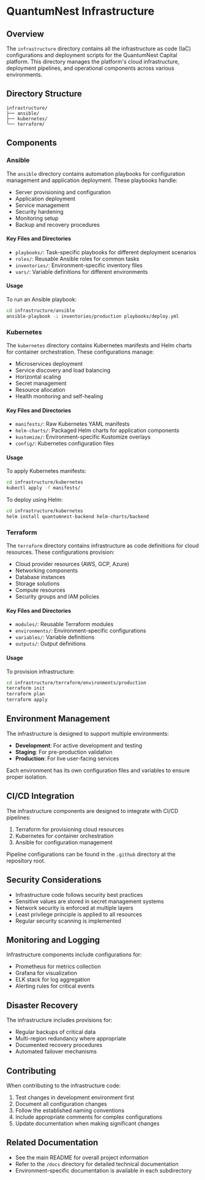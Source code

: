 # QuantumNest Infrastructure

## Overview

The `infrastructure` directory contains all the infrastructure as code (IaC) configurations and deployment scripts for the QuantumNest Capital platform. This directory manages the platform's cloud infrastructure, deployment pipelines, and operational components across various environments.

## Directory Structure

```
infrastructure/
├── ansible/
├── kubernetes/
└── terraform/
```

## Components

### Ansible

The `ansible` directory contains automation playbooks for configuration management and application deployment. These playbooks handle:

- Server provisioning and configuration
- Application deployment
- Service management
- Security hardening
- Monitoring setup
- Backup and recovery procedures

#### Key Files and Directories

- `playbooks/`: Task-specific playbooks for different deployment scenarios
- `roles/`: Reusable Ansible roles for common tasks
- `inventories/`: Environment-specific inventory files
- `vars/`: Variable definitions for different environments

#### Usage

To run an Ansible playbook:

```bash
cd infrastructure/ansible
ansible-playbook -i inventories/production playbooks/deploy.yml
```

### Kubernetes

The `kubernetes` directory contains Kubernetes manifests and Helm charts for container orchestration. These configurations manage:

- Microservices deployment
- Service discovery and load balancing
- Horizontal scaling
- Secret management
- Resource allocation
- Health monitoring and self-healing

#### Key Files and Directories

- `manifests/`: Raw Kubernetes YAML manifests
- `helm-charts/`: Packaged Helm charts for application components
- `kustomize/`: Environment-specific Kustomize overlays
- `config/`: Kubernetes configuration files

#### Usage

To apply Kubernetes manifests:

```bash
cd infrastructure/kubernetes
kubectl apply -f manifests/
```

To deploy using Helm:

```bash
cd infrastructure/kubernetes
helm install quantumnest-backend helm-charts/backend
```

### Terraform

The `terraform` directory contains infrastructure as code definitions for cloud resources. These configurations provision:

- Cloud provider resources (AWS, GCP, Azure)
- Networking components
- Database instances
- Storage solutions
- Compute resources
- Security groups and IAM policies

#### Key Files and Directories

- `modules/`: Reusable Terraform modules
- `environments/`: Environment-specific configurations
- `variables/`: Variable definitions
- `outputs/`: Output definitions

#### Usage

To provision infrastructure:

```bash
cd infrastructure/terraform/environments/production
terraform init
terraform plan
terraform apply
```

## Environment Management

The infrastructure is designed to support multiple environments:

- **Development**: For active development and testing
- **Staging**: For pre-production validation
- **Production**: For live user-facing services

Each environment has its own configuration files and variables to ensure proper isolation.

## CI/CD Integration

The infrastructure components are designed to integrate with CI/CD pipelines:

1. Terraform for provisioning cloud resources
2. Kubernetes for container orchestration
3. Ansible for configuration management

Pipeline configurations can be found in the `.github` directory at the repository root.

## Security Considerations

- Infrastructure code follows security best practices
- Sensitive values are stored in secret management systems
- Network security is enforced at multiple layers
- Least privilege principle is applied to all resources
- Regular security scanning is implemented

## Monitoring and Logging

Infrastructure components include configurations for:

- Prometheus for metrics collection
- Grafana for visualization
- ELK stack for log aggregation
- Alerting rules for critical events

## Disaster Recovery

The infrastructure includes provisions for:

- Regular backups of critical data
- Multi-region redundancy where appropriate
- Documented recovery procedures
- Automated failover mechanisms

## Contributing

When contributing to the infrastructure code:

1. Test changes in development environment first
2. Document all configuration changes
3. Follow the established naming conventions
4. Include appropriate comments for complex configurations
5. Update documentation when making significant changes

## Related Documentation

- See the main README for overall project information
- Refer to the `/docs` directory for detailed technical documentation
- Environment-specific documentation is available in each subdirectory
